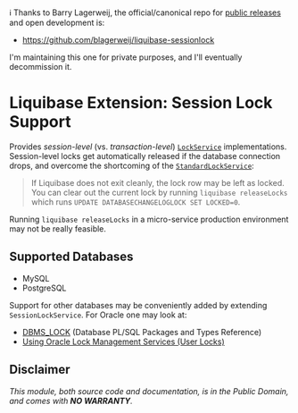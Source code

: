 ℹ️ Thanks to Barry Lagerweij, the official/canonical repo for
[public releases](https://search.maven.org/artifact/com.github.blagerweij/liquibase-sessionlock)
and open development is:

-   https://github.com/blagerweij/liquibase-sessionlock

I'm maintaining this one for private purposes, and I'll eventually decommission it.

# Liquibase Extension: Session Lock Support

Provides _session-level_ (vs. _transaction-level_)
[`LockService`](http://www.liquibase.org/javadoc/liquibase/lockservice/LockService.html)
implementations.  Session-level locks get automatically released if the database
connection drops, and overcome the shortcoming of the
[`StandardLockService`](https://docs.liquibase.com/concepts/basic/databasechangeloglock-table.html):

>   If Liquibase does not exit cleanly, the lock row may be left as locked.
>   You can clear out the current lock by running `liquibase releaseLocks`
>   which runs `UPDATE DATABASECHANGELOGLOCK SET LOCKED=0`.

Running `liquibase releaseLocks` in a micro-service production environment
may not be really feasible.

## Supported Databases

-   MySQL
-   PostgreSQL

Support for other databases may be conveniently added by extending `SessionLockService`.  For Oracle one may look at:

-   [DBMS_LOCK](https://docs.oracle.com/en/database/oracle/oracle-database/12.2/arpls/DBMS_LOCK.html) (Database PL/SQL Packages and Types Reference)
-   [Using Oracle Lock Management Services (User Locks)](https://www.oracle.com/pls/topic/lookup?ctx=en/database/oracle/oracle-database/12.2/arpls&id=ADFNS-GUID-57365E45-5F85-471B-81D9-F52EA16F1E85)

## Disclaimer

_This module, both source code and documentation, is in the Public Domain, and comes with **NO WARRANTY**._
